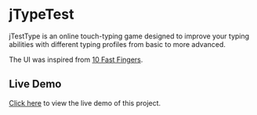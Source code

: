 # jTypeTest
jTestType is an online touch-typing game designed to improve your typing abilities with different typing profiles from basic to more advanced.

The UI was inspired from [10 Fast Fingers](https://10fastfingers.com/).

## Live Demo
[Click here](https://typetest.jackkimmins.com/) to view the live demo of this project.

